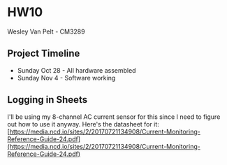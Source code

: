 # HW10
Wesley Van Pelt - CM3289

## Project Timeline
* Sunday Oct 28 - All hardware assembled
* Sunday Nov 4  - Software working

## Logging in Sheets
I'll be using my 8-channel AC current sensor for this since I need to figure out how to use it anyway.  Here's the datasheet for it: [https://media.ncd.io/sites/2/20170721134908/Current-Monitoring-Reference-Guide-24.pdf](https://media.ncd.io/sites/2/20170721134908/Current-Monitoring-Reference-Guide-24.pdf)
